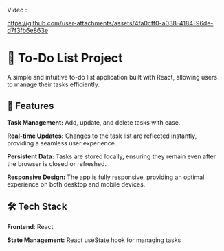 Video : 




https://github.com/user-attachments/assets/4fa0cff0-a038-4184-96de-d7f3fb6e863e



# 📝 To-Do List Project




A simple and intuitive to-do list application built with React, allowing users to manage their tasks efficiently.






## 🚀 Features



**Task Management:** Add, update, and delete tasks with ease.



**Real-time Updates:** Changes to the task list are reflected instantly, providing a seamless user experience.



**Persistent Data:** Tasks are stored locally, ensuring they remain even after the browser is closed or refreshed.



**Responsive Design:** The app is fully responsive, providing an optimal experience on both desktop and mobile devices.






## 🛠️ Tech Stack






**Frontend**: React




**State Management:** React useState hook for managing tasks
